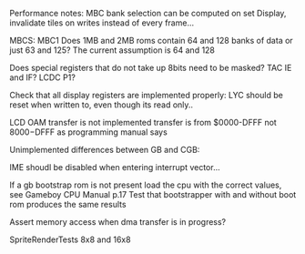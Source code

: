 Performance notes:
MBC bank selection can be computed on set
Display, invalidate tiles on writes instead of every frame...


MBCS:
MBC1
	Does 1MB and 2MB roms contain 64 and 128 banks of data or just 63 and 125? The current assumption is 64 and 128

Does special registers that do not take up 8bits need to be masked?
TAC
IE and IF?
LCDC
P1?

Check that all display registers are implemented properly:
LYC should be reset when written to, even though its read only..

LCD OAM transfer is not implemented
transfer is from $0000-DFFF not $8000-$DFFF as programming manual says

Unimplemented differences between GB and CGB:

IME shoudl be disabled when entering interrupt vector...

If a gb bootstrap rom is not present load the cpu with the correct values,
  see Gameboy CPU Manual p.17
  Test that bootstrapper with and without boot rom produces the same results

Assert memory access when dma transfer is in progress?

SpriteRenderTests
8x8 and 16x8